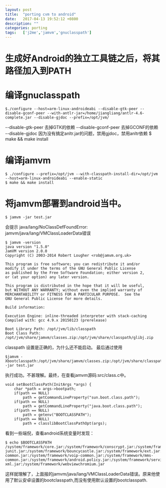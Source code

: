 ```yaml
---
layout:	post
title:	"porting cvm to android"
date:	2017-04-13 19:52:12 +0800
description: ""
categories:	porting
tags:	['j2me','jamvm','gnuclasspath']
---
```

# 生成好Android的独立工具链之后，将其路径加入到PATH
# 编译gnuclasspath
    $./configure --host=arm-linux-androideabi --disable-gtk-peer --disable-gconf-peer --with-antlr-jar=/home/jiangliang/antlr-4.6-complete.jar --disable-gjdoc --prefix=/opt/jvm/
--disable-gtk-peer 去掉GTK的依赖
--disable-gconf-peer 去掉GCONF的依赖
--disable-gjdoc 因为没有搞定anltr.jar的问题，禁用gjdoc，禁用anltr依赖
    $ make && make install
# 编译jamvm
    $ ./configure --prefix=/opt/jvm --with-classpath-install-dir=/opt/jvm --host=arm-linux-androideabi --enable-static
    $ make && make install

# 将jamvm部署到android当中。
    $ jamvm -jar test.jar
会提示
java/lang/NoClassDefFoundError: jamvm/java/lang/VMClassLoaderData错误
    
    $ jamvm -version
    java version "1.5.0"
    JamVM version 2.0.0
    Copyright (C) 2003-2014 Robert Lougher <rob@jamvm.org.uk>
    
    This program is free software; you can redistribute it and/or
    modify it under the terms of the GNU General Public License
    as published by the Free Software Foundation; either version 2,
    or (at your option) any later version.
    
    This program is distributed in the hope that it will be useful,
    but WITHOUT ANY WARRANTY; without even the implied warranty of
    MERCHANTABILITY or FITNESS FOR A PARTICULAR PURPOSE.  See the
    GNU General Public License for more details.
    
    Build information:
    
    Execution Engine: inline-threaded interpreter with stack-caching
    Compiled with: gcc 4.9.x 20150123 (prerelease)
    
    Boot Library Path: /opt/jvm/lib/classpath
    Boot Class Path: /opt/jvm/share/jamvm/classes.zip:/opt/jvm/share/classpath/glibj.zip

classpath 设置是正确的，为什么还不能启动。
最后通过使用

    $jamvm -Xbootclasspath:/opt/jvm/share/jamvm/classes.zip:/opt/jvm/share/classpath/glibj.zip -jar test.jar
    
执行成功。不甚理解。最终，在查看jamvm源码:src/class.c中。

    void setBootClassPath(InitArgs *args) {
        char *path = args->bootpath;
        if(path == NULL)
            path = getCommandLineProperty("sun.boot.class.path");
        if(path == NULL)
            path = getCommandLineProperty("java.boot.class.path");
        if(path == NULL)
            path = getenv("BOOTCLASSPATH");
        if(path == NULL)
            path = classlibBootClassPathOpt(args);
            
看到一些端倪，查看android系统变量时发现：

    $ echo $BOOTCLASSPATH
    /system/framework/core.jar:/system/framework/conscrypt.jar:/system/framework/okhttp.jar:/system/framework/core-junit.jar:/system/framework/bouncycastle.jar:/system/framework/ext.jar:/system/framework/framework.jar:/system/framework/framework2.jar:/system/framework/telephony-common.jar:/system/framework/voip-common.jar:/system/framework/mms-common.jar:/system/framework/android.policy.jar:/system/framework/services.jar:/system/framework/apache-xml.jar:/system/framework/webviewchromium.jar

这样就理解了，上面报的jamvm/java/lang/VMClassLoaderData错误。原来他使用了默认安卓设置的bootclasspath,而没有使用默认设置的bootclasspath.